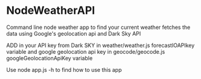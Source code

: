 # NodeWeatherAPI
Command line node weather app to find your current weather fetches the data using Google's geolocation api and Dark Sky API 

ADD in your API key from Dark SKY in weather/weather.js forecastIOAPIkey variable
and google geolocation api key in geocode/geocode.js googleGeolocationApiKey variable

Use node app.js -h to find how to use this app
